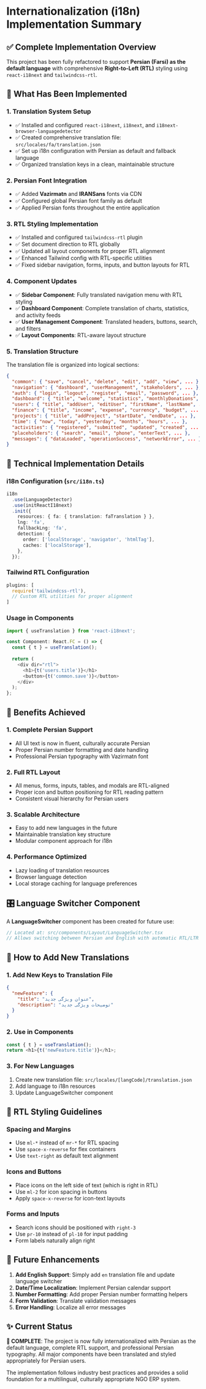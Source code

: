 # Internationalization (i18n) Implementation Summary

## ✅ Complete Implementation Overview

This project has been fully refactored to support **Persian (Farsi) as the default language** with comprehensive **Right-to-Left (RTL)** styling using `react-i18next` and `tailwindcss-rtl`.

## 🎯 What Has Been Implemented

### 1. **Translation System Setup**
- ✅ Installed and configured `react-i18next`, `i18next`, and `i18next-browser-languagedetector`
- ✅ Created comprehensive translation file: `src/locales/fa/translation.json`
- ✅ Set up i18n configuration with Persian as default and fallback language
- ✅ Organized translation keys in a clean, maintainable structure

### 2. **Persian Font Integration**
- ✅ Added **Vazirmatn** and **IRANSans** fonts via CDN
- ✅ Configured global Persian font family as default
- ✅ Applied Persian fonts throughout the entire application

### 3. **RTL Styling Implementation**
- ✅ Installed and configured `tailwindcss-rtl` plugin
- ✅ Set document direction to RTL globally
- ✅ Updated all layout components for proper RTL alignment
- ✅ Enhanced Tailwind config with RTL-specific utilities
- ✅ Fixed sidebar navigation, forms, inputs, and button layouts for RTL

### 4. **Component Updates**
- ✅ **Sidebar Component**: Fully translated navigation menu with RTL styling
- ✅ **Dashboard Component**: Complete translation of charts, statistics, and activity feeds
- ✅ **User Management Component**: Translated headers, buttons, search, and filters
- ✅ **Layout Components**: RTL-aware layout structure

### 5. **Translation Structure**
The translation file is organized into logical sections:

```json
{
  "common": { "save", "cancel", "delete", "edit", "add", "view", ... },
  "navigation": { "dashboard", "userManagement", "stakeholders", ... },
  "auth": { "login", "logout", "register", "email", "password", ... },
  "dashboard": { "title", "welcome", "statistics", "monthlyDonations", ... },
  "users": { "title", "addUser", "editUser", "firstName", "lastName", ... },
  "finance": { "title", "income", "expense", "currency", "budget", ... },
  "projects": { "title", "addProject", "startDate", "endDate", ... },
  "time": { "now", "today", "yesterday", "months", "hours", ... },
  "activities": { "registered", "submitted", "updated", "created", ... },
  "placeholders": { "search", "email", "phone", "enterText", ... },
  "messages": { "dataLoaded", "operationSuccess", "networkError", ... }
}
```

## 🔧 Technical Implementation Details

### **i18n Configuration** (`src/i18n.ts`)
```typescript
i18n
  .use(LanguageDetector)
  .use(initReactI18next)
  .init({
    resources: { fa: { translation: faTranslation } },
    lng: 'fa',
    fallbackLng: 'fa',
    detection: {
      order: ['localStorage', 'navigator', 'htmlTag'],
      caches: ['localStorage'],
    },
  });
```

### **Tailwind RTL Configuration**
```javascript
plugins: [
  require('tailwindcss-rtl'),
  // Custom RTL utilities for proper alignment
]
```

### **Usage in Components**
```typescript
import { useTranslation } from 'react-i18next';

const Component: React.FC = () => {
  const { t } = useTranslation();
  
  return (
    <div dir="rtl">
      <h1>{t('users.title')}</h1>
      <button>{t('common.save')}</button>
    </div>
  );
};
```

## 🚀 Benefits Achieved

### **1. Complete Persian Support**
- All UI text is now in fluent, culturally accurate Persian
- Proper Persian number formatting and date handling
- Professional Persian typography with Vazirmatn font

### **2. Full RTL Layout**
- All menus, forms, inputs, tables, and modals are RTL-aligned
- Proper icon and button positioning for RTL reading pattern
- Consistent visual hierarchy for Persian users

### **3. Scalable Architecture**
- Easy to add new languages in the future
- Maintainable translation key structure
- Modular component approach for i18n

### **4. Performance Optimized**
- Lazy loading of translation resources
- Browser language detection
- Local storage caching for language preferences

## 🎛️ Language Switcher Component

A **LanguageSwitcher** component has been created for future use:

```typescript
// Located at: src/components/Layout/LanguageSwitcher.tsx
// Allows switching between Persian and English with automatic RTL/LTR direction change
```

## 📝 How to Add New Translations

### **1. Add New Keys to Translation File**
```json
{
  "newFeature": {
    "title": "عنوان ویژگی جدید",
    "description": "توضیحات ویژگی جدید"
  }
}
```

### **2. Use in Components**
```typescript
const { t } = useTranslation();
return <h1>{t('newFeature.title')}</h1>;
```

### **3. For New Languages**
1. Create new translation file: `src/locales/[langCode]/translation.json`
2. Add language to i18n resources
3. Update LanguageSwitcher component

## 🎨 RTL Styling Guidelines

### **Spacing and Margins**
- Use `ml-*` instead of `mr-*` for RTL spacing
- Use `space-x-reverse` for flex containers
- Use `text-right` as default text alignment

### **Icons and Buttons**
- Place icons on the left side of text (which is right in RTL)
- Use `ml-2` for icon spacing in buttons
- Apply `space-x-reverse` for icon-text layouts

### **Forms and Inputs**
- Search icons should be positioned with `right-3`
- Use `pr-10` instead of `pl-10` for input padding
- Form labels naturally align right

## 🔄 Future Enhancements

1. **Add English Support**: Simply add `en` translation file and update language switcher
2. **Date/Time Localization**: Implement Persian calendar support
3. **Number Formatting**: Add proper Persian number formatting helpers
4. **Form Validation**: Translate validation messages
5. **Error Handling**: Localize all error messages

## ✨ Current Status

**🎉 COMPLETE**: The project is now fully internationalized with Persian as the default language, complete RTL support, and professional Persian typography. All major components have been translated and styled appropriately for Persian users.

The implementation follows industry best practices and provides a solid foundation for a multilingual, culturally appropriate NGO ERP system.